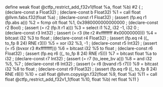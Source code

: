 define weak float @ctfp_restrict_add_f32v1(float %a, float %b) #2 {
    ; (declare-const a Float32)
    ; (declare-const b Float32)
  %1 = call float @llvm.fabs.f32(float %a)
    ; (declare-const r1 Float32)
    ; (assert (fp.eq r1 (fp.abs a)))
  %2 = fcmp olt float %1, 0x3980000000000000
    ; (declare-const r2 Bool)
    ; (assert (= r2 (fp.lt r1 a)))
  %3 = select i1 %2, i32 -1, i32 0
    ; (declare-const r3 Int32)
    ; (assert (= r3 (ite r2 #xffffffff #x00000000)))
  %4 = bitcast i32 %3 to float
    ; (declare-const r4 Float32)
    ; (assert (fp.eq r4 ((_ to_fp 8 24) RNE r3)))
  %5 = xor i32 %3, -1
    ; (declare-const r5 Int32)
    ; (assert (= r5 (bvxor r3 #xffffffff)))
  %6 = bitcast i32 %5 to float
    ; (declare-const r6 Float32)
    ; (assert (fp.eq r6 ((_ to_fp 8 24) RNE r5)))
  %7 = bitcast float %a to i32
    ; (declare-const r7 Int32)
    ; (assert (= r7 (to_ieee_bv a)))
  %8 = and i32 %5, %7
    ; (declare-const r8 Int32)
    ; (assert (= r8 (bvand r5 r7)))
  %9 = bitcast i32 %8 to float
    ; (declare-const r9 Float32)
    ; (assert (fp.eq r9 ((_ to_fp 8 24) RNE r8)))
  %10 = call float @llvm.copysign.f32(float %9, float %a)
  %11 = call float @ctfp_restrict_add_f32v1_1(float %10, float %b)
  ret float %11
}

